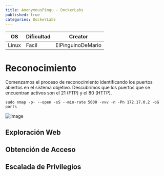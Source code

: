 ```yaml
---
title: AnonymousPingu - DockerLabs
published: true
categories: DockerLabs
---
```



| OS     | Dificultad  | Creator           |
| ------ | ----------- | -------------     | 
| Linux  |  Facil      | ElPinguinoDeMario | 


# Reconocimiento 
Comenzamos el proceso de reconocimiento identificando los puertos abiertos en el sistema objetivo. Descubrimos que los puertos que se encuentran activos son el 21 (FTP) y el 80 (HTTP).
```shell
sudo nmap -p- --open -sS --min-rate 5000 -vvv -n -Pn 172.17.0.2 -oG ports 
```
![image](https://github.com/user-attachments/assets/fbdcf75b-e25d-4d92-8797-3e558b2a92e6)



## Exploración Web

## Obtención de Acceso

## Escalada de Privilegios

